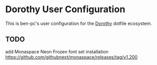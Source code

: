 # Dorothy User Configuration

This is ben-pc's user configuration for the [Dorothy](https://github.com/bevry/dorothy) dotfile ecosystem.

## TODO
add Monaspace Neon Frozen font set installation https://github.com/githubnext/monaspace/releases/tag/v1.200